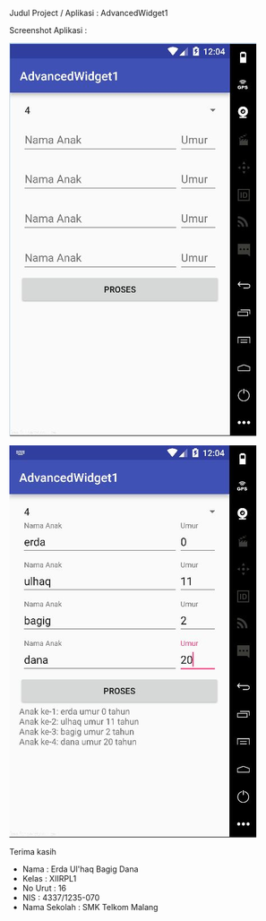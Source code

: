 Judul Project / Aplikasi : AdvancedWidget1

Screenshot Aplikasi :

![tampilan awal](https://raw.githubusercontent.com/erdaulhaq/AdvancedWidget1/master/AW1.1.JPG)

![tampilan proses](https://raw.githubusercontent.com/erdaulhaq/AdvancedWidget1/master/AW1.2.JPG)

Terima kasih
* Nama : Erda Ul'haq Bagig Dana
* Kelas : XIIRPL1
* No Urut : 16
* NIS : 4337/1235-070
* Nama Sekolah : SMK Telkom Malang
